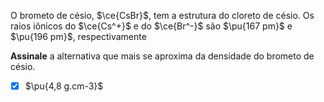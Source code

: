 O brometo de césio, $\ce{CsBr}$, tem a estrutura do cloreto de césio. Os raios iônicos do $\ce{Cs^+}$ e do $\ce{Br^-}$ são $\pu{167 pm}$ e $\pu{196 pm}$, respectivamente

**Assinale** a alternativa que mais se aproxima da densidade do brometo de césio.

- [x] $\pu{4,8 g.cm-3}$
